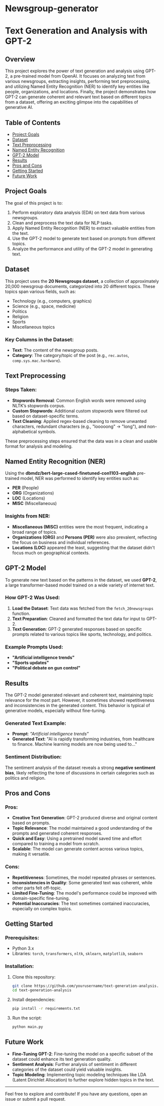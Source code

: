 # Newsgroup-generator

# Text Generation and Analysis with GPT-2

## Overview

This project explores the power of text generation and analysis using GPT-2, a pre-trained model from OpenAI. It focuses on analyzing text from various newsgroups, extracting insights, performing text preprocessing, and utilizing Named Entity Recognition (NER) to identify key entities like people, organizations, and locations. Finally, the project demonstrates how GPT-2 can generate coherent and relevant text based on different topics from a dataset, offering an exciting glimpse into the capabilities of generative AI.

## Table of Contents

- [Project Goals](#project-goals)
- [Dataset](#dataset)
- [Text Preprocessing](#text-preprocessing)
- [Named Entity Recognition](#named-entity-recognition)
- [GPT-2 Model](#gpt-2-model)
- [Results](#results)
- [Pros and Cons](#pros-and-cons)
- [Getting Started](#getting-started)
- [Future Work](#future-work)

## Project Goals

The goal of this project is to:
1. Perform exploratory data analysis (EDA) on text data from various newsgroups.
2. Clean and preprocess the text data for NLP tasks.
3. Apply Named Entity Recognition (NER) to extract valuable entities from the text.
4. Use the GPT-2 model to generate text based on prompts from different topics.
5. Analyze the performance and utility of the GPT-2 model in generating text.

## Dataset

This project uses the **20 Newsgroups dataset**, a collection of approximately 20,000 newsgroup documents, categorized into 20 different topics. These topics span various fields, such as:
- Technology (e.g., computers, graphics)
- Science (e.g., space, medicine)
- Politics
- Religion
- Sports
- Miscellaneous topics

### Key Columns in the Dataset:
- **Text**: The content of the newsgroup posts.
- **Category**: The category/topic of the post (e.g., `rec.autos`, `comp.sys.mac.hardware`).

## Text Preprocessing

### Steps Taken:
- **Stopwords Removal**: Common English words were removed using NLTK’s stopwords corpus.
- **Custom Stopwords**: Additional custom stopwords were filtered out based on dataset-specific terms.
- **Text Cleaning**: Applied regex-based cleaning to remove unwanted characters, redundant characters (e.g., "looooong" -> "long"), and non-alphabetical symbols.
  
These preprocessing steps ensured that the data was in a clean and usable format for analysis and modeling.

## Named Entity Recognition (NER)

Using the **dbmdz/bert-large-cased-finetuned-con1103-english** pre-trained model, NER was performed to identify key entities such as:
- **PER** (People)
- **ORG** (Organizations)
- **LOC** (Locations)
- **MISC** (Miscellaneous)

### Insights from NER:
- **Miscellaneous (MISC)** entities were the most frequent, indicating a broad range of topics.
- **Organizations (ORG)** and **Persons (PER)** were also prevalent, reflecting the focus on business and individual references.
- **Locations (LOC)** appeared the least, suggesting that the dataset didn't focus much on geographical contexts.

## GPT-2 Model

To generate new text based on the patterns in the dataset, we used **GPT-2**, a large transformer-based model trained on a wide variety of internet text. 

### How GPT-2 Was Used:
1. **Load the Dataset**: Text data was fetched from the `fetch_20newsgroups` function.
2. **Text Preparation**: Cleaned and formatted the text data for input to GPT-2.
3. **Text Generation**: GPT-2 generated responses based on specific prompts related to various topics like sports, technology, and politics.

### Example Prompts Used:
- **"Artificial intelligence trends"**
- **"Sports updates"**
- **"Political debate on gun control"**

## Results

The GPT-2 model generated relevant and coherent text, maintaining topic relevance for the most part. However, it sometimes showed repetitiveness and inconsistencies in the generated content. This behavior is typical of generative models, especially without fine-tuning.

### Generated Text Example:
- **Prompt**: *"Artificial intelligence trends"*
- **Generated Text**: "AI is rapidly transforming industries, from healthcare to finance. Machine learning models are now being used to..."

### Sentiment Distribution:
The sentiment analysis of the dataset reveals a strong **negative sentiment bias**, likely reflecting the tone of discussions in certain categories such as politics and religion.

## Pros and Cons

### Pros:
- **Creative Text Generation**: GPT-2 produced diverse and original content based on prompts.
- **Topic Relevance**: The model maintained a good understanding of the prompts and generated coherent responses.
- **Quick and Easy**: Using a pretrained model saved time and effort compared to training a model from scratch.
- **Scalable**: The model can generate content across various topics, making it versatile.

### Cons:
- **Repetitiveness**: Sometimes, the model repeated phrases or sentences.
- **Inconsistencies in Quality**: Some generated text was coherent, while other parts felt off-topic.
- **Limited Fine-Tuning**: The model's performance could be improved with domain-specific fine-tuning.
- **Potential Inaccuracies**: The text sometimes contained inaccuracies, especially on complex topics.

## Getting Started

### Prerequisites:
- Python 3.x
- Libraries: `torch`, `transformers`, `nltk`, `sklearn`, `matplotlib`, `seaborn`

### Installation:
1. Clone this repository:
    ```bash
    git clone https://github.com/yourusername/text-generation-analysis.git
    cd text-generation-analysis
    ```

2. Install dependencies:
    ```bash
    pip install -r requirements.txt
    ```

3. Run the script:
    ```bash
    python main.py
    ```

## Future Work

- **Fine-Tuning GPT-2**: Fine-tuning the model on a specific subset of the dataset could enhance its text generation quality.
- **Sentiment Analysis**: Further analysis of sentiment in different categories of the dataset could yield valuable insights.
- **Topic Modeling**: Implementing topic modeling techniques like LDA (Latent Dirichlet Allocation) to further explore hidden topics in the text.


---

Feel free to explore and contribute! If you have any questions, open an issue or submit a pull request.
